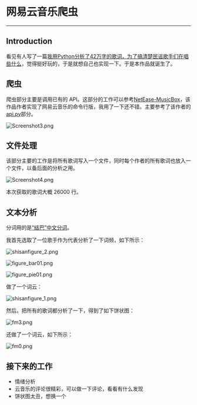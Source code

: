 ﻿# 网易云音乐爬虫
---

## Introduction

看见有人写了一篇[我用Python分析了42万字的歌词，为了搞清楚民谣歌手们在唱些什么](https://ask.hellobi.com/blog/spuerwdk/6336)，觉得挺好玩的，于是就想自己也实现一下。于是本作品就诞生了。

## 爬虫

爬虫部分主要是调用已有的 API。这部分的工作可以参考[NetEase-MusicBox](https://github.com/darknessomi/musicbox)，该作品作者实现了网易云音乐的命令行版，我用了一下还不错。主要参考了该作者的[api.py](https://github.com/darknessomi/musicbox/blob/master/NEMbox/api.py)部分。

![Screenshot3.png](http://bucket0zero-1253582002.file.myqcloud.com/mdimg/Screenshot3.png)

## 文件处理

该部分主要的工作是将所有歌词写入一个文件，同时每个作者的所有歌词也放入一个文件，以备后面的分析之用。

![Screenshot4.png](http://bucket0zero-1253582002.file.myqcloud.com/mdimg/Screenshot4.png)

本次获取的歌词大概 26000 行。

## 文本分析

分词用的是[“结巴”中文分词](https://github.com/fxsjy/jieba)。

我首先选取了一位歌手作为代表分析了一下词频，如下所示：

![shisanfigure_2.png](http://bucket0zero-1253582002.file.myqcloud.com/mdimg/shisanfigure_2.png)

![figure_bar01.png](http://bucket0zero-1253582002.file.myqcloud.com/mdimg/figure_bar01.png)

![figure_pie01.png](http://bucket0zero-1253582002.file.myqcloud.com/mdimg/figure_pie01.png)

做了一个词云：

![shisanfigure_1.png](http://bucket0zero-1253582002.file.myqcloud.com/mdimg/shisanfigure_1.png)

然后。把所有的歌词都分析了一下，得到了如下饼状图：

![fm3.png](http://bucket0zero-1253582002.file.myqcloud.com/mdimg/fm3.png)

还做了一个词云，如下所示：

![fm0.png](http://bucket0zero-1253582002.file.myqcloud.com/mdimg/fm0.png)

## 接下来的工作

- 情绪分析
- 云音乐的评论很精彩，可以做一下评论，看看有什么发现
- 饼状图太丑，想换一个



